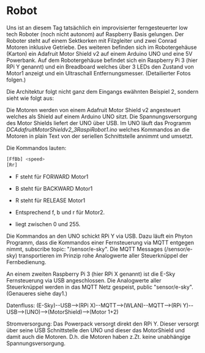 # Robot

Uns ist an diesem Tag tatsächlich ein improvisierter ferngesteuerter low tech Roboter (noch nicht autonom) auf Raspberry Basis gelungen.
Der Roboter steht auf einem Sektkorken mit Filzgleiter und zwei Conrad Motoren inklusive Getriebe. Des weiteren befinden sich
im Robotergehäuse (Karton) ein Adafruit Motor Shield v2 auf einem Arduino UNO und eine 5V Powerbank. Auf dem Robotergehäuse befindet
sich ein Raspberry Pi 3 (hier RPi Y genannt) und ein Breadboard welches über 3 LEDs den Zustand von Motor1 anzeigt und ein Ultraschall 
Entfernungsmesser. (Detailierter Fotos folgen.)

Die Architektur folgt nicht ganz dem Eingangs ewähnten Beispiel 2, sondern sieht wie folgt aus:

Die Motoren werden von einem Adafruit Motor Shield v2 angesteuert welches als Shield auf einem Arduino UNO sitzt. 
Die Spannungsversorgung des Motor Shields liefert der UNO über USB. Im UNO läuft das Programm
*DCAdafruitMotorShieldv2_3RaspiRobot1.ino* welches Kommandos an die Motoren in plain Text von der seriellen Schnittstelle annimmt und umsetzt.

Die Kommandos lauten:
```bash
[FfBb] <speed>
[Rr]
```

- F steht für FORWARD Motor1
- B steht für BACKWARD Motor1
- R steht für RELEASE Motor1

- Entsprechend f, b und r für Motor2.

- <speed> liegt zwischen 0 und 255.

Die Kommandos an den UNO schickt RPi Y via USB. Dazu läuft ein Phyton Programm, dass die Kommandos einer
Fernsteuerung via MQTT entgegen nimmt, subscribe topic: "/sensor/e-sky". Die MQTT Messages (/sensor/e-sky) transportieren 
im Prinzip rohe Analogwerte aller Steuerknüppel der Fernbedienung.

An einem zweiten Raspberry Pi 3 (hier RPi X genannt) ist die E-Sky Fernsteuerung via USB angeschlossen. Die Analogwerte aller Steuerknüppel werden in das MQTT Netz gespeist,
public "sensor/e-sky". (Genaueres siehe day1.)

Datenfluss:
(E-Sky)--USB-->(RPi X)--MQTT-->(WLAN)--MQTT-->(RPi Y)--USB-->(UNO)-->(MotorShield)-->(Motor 1+2)

Stromversorgung:
Das Powerpack versorgt direkt den RPi Y. Dieser versorgt über seine USB Schnittstelle den UNO 
und dieser das MotorShield und damit auch die Motoren. D.h. die Motoren haben z.Zt. keine unabhängige Spannungsversorgung.